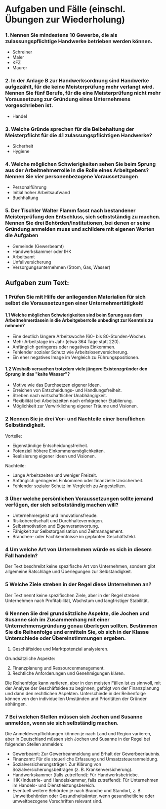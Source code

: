# Aufgaben und Fälle (einschl. Übungen zur Wiederholung)

### 1. Nennen Sie mindestens 10 Gewerbe, die als zulassungspflichtige Handwerke betrieben werden können.

+ Schreiner
+ Maler
+ KFZ
+ Maurer

### 2. In der Anlage B zur Handwerksordnung sind Handwerke aufgezählt, für die keine Meisterprüfung mehr verlangt wird. Nennen Sie fünf Berufe, für die eine Meisterprüfung nicht mehr Voraussetzung zur Gründung eines Unternehmens vorgeschrieben ist.

+ Handel

### 3. Welche Gründe sprechen für die Beibehaltung der Meisterpflicht für die 41 zulassungspflichtigen Handwerke?

+ Sicherheit
+ Hygiene

### 4. Welche möglichen Schwierigkeiten sehen Sie beim Sprung aus der Arbeitnehmerrolle in die Rolle eines Arbeitgebers? Nennen Sie vier personenbezogene Voraussetzungen

+ Personalführung
+ Initial hoher Arbeitsaufwand
+ Buchhaltung

### 5. Der Tischler Walter Flamm fasst nach bestandener Meisterprüfung den Entschluss, sich selbstständig zu machen. Nennen Sie drei Behörden/Institutionen, bei denen er seine Gründung anmelden muss und schildere mit eigenen Worten die Aufgaben

+ Gemeinde (Gewerbeamt)
+ Handwerkskammer oder IHK
+ Arbeitsamt
+ Unfallversicherung
+ Versorgungsunternehmen (Strom, Gas, Wasser)



## Aufgaben zum Text:

### 1 Prüfen Sie mit Hilfe der anliegenden Materialien für sich selbst die Voraussetzungen einer Unternehmertätigkeit!

#### 1.1 Welche möglichen Schwierigkeiten sind beim Sprung aus dem Arbeitnehmerdasein in die Arbeitgeberrolle unbedingt zur Kenntnis zu nehmen?

- Eine deutlich längere Arbeitswoche (60- bis 80-Stunden-Woche). 
- Mehr Arbeitstage im Jahr (etwa 364 Tage statt 220). 
- Anfänglich geringeres oder negatives Einkommen. 
- Fehlender sozialer Schutz wie Arbeitslosenversicherung. 
- Ein eher negatives Image im Vergleich zu Führungspositionen. 

#### 1.2 Weshalb versuchen trotzdem viele jüngere Existenzgründer den Sprung in das "kalte Wasser"?

- Motive wie das Durchsetzen eigener Ideen. 
- Erreichen von Entscheidungs- und Handlungsfreiheit. 
- Streben nach wirtschaftlicher Unabhängigkeit. 
- Flexibilität bei Arbeitszeiten nach erfolgreicher Etablierung. 
- Möglichkeit zur Verwirklichung eigener Träume und Visionen.

### 2 Nennen Sie je drei Vor- und Nachteile einer beruflichen Selbständigkeit.

Vorteile: 

- Eigenständige Entscheidungsfreiheit. 
- Potenziell höhere Einkommensmöglichkeiten. 
- Realisierung eigener Ideen und Visionen. 

Nachteile: 

- Lange Arbeitszeiten und weniger Freizeit. 
- Anfänglich geringeres Einkommen oder finanzielle Unsicherheit. 
- Fehlender sozialer Schutz im Vergleich zu Angestellten. 

### 3 Über welche persönlichen Voraussetzungen sollte jemand verfügen, der sich selbstständig machen will?

- Unternehmergeist und Innovationsfreude. 
- Risikobereitschaft und Durchhaltevermögen. 
- Selbstmotivation und Eigenverantwortung. 
- Fähigkeit zur Selbstorganisation und Zeitmanagement. 
- Branchen- oder Fachkenntnisse im geplanten Geschäftsfeld.

### 4 Um welche Art von Unternehmen würde es sich in diesem Fall handeln?

Der Text beschreibt keine spezifische Art von Unternehmen, sondern gibt allgemeine Ratschläge und Überlegungen zur Selbständigkeit.

### 5 Welche Ziele streben in der Regel diese Unternehmen an?

Der Text nennt keine spezifischen Ziele, aber in der Regel streben Unternehmen nach Profitabilität, Wachstum und langfristiger Stabilität. 

### 6 Nennen Sie drei grundsätzliche Aspekte, die Jochen und Susanne sich im Zusammenhang mit einer Unternehmensgründung genau überlegen sollten. Bestimmen Sie die Reihenfolge und ermitteln Sie, ob sich in der Klasse Unterschiede oder Übereinstimmungen ergeben.

1. Geschäftsidee und Marktpotenzial analysieren. 

Grundsätzliche Aspekte: 

2. Finanzplanung und Ressourcenmanagement. 
3. Rechtliche Anforderungen und Genehmigungen klären. 

Die Reihenfolge kann variieren, aber in den meisten Fällen ist es sinnvoll, mit der Analyse der Geschäftsidee zu beginnen, gefolgt von der Finanzplanung und dann den rechtlichen Aspekten. Unterschiede in der Reihenfolge können von den individuellen Umständen und Prioritäten der Gründer abhängen.

### 7 Bei welchen Stellen müssen sich Jochen und Susanne anmelden, wenn sie sich selbständig machen.

Die Anmeldeverpflichtungen können je nach Land und Region variieren, aber in Deutschland müssen sich Jochen und Susanne in der Regel bei folgenden Stellen anmelden: 

- Gewerbeamt: Zur Gewerbeanmeldung und Erhalt der Gewerbeerlaubnis. 
- Finanzamt: Für die steuerliche Erfassung und Umsatzsteueranmeldung. 
- Sozialversicherungsträger: Zur Klärung von Sozialversicherungsbeiträgen (z. B. Krankenversicherung). 
- Handwerkskammer (falls zutreffend): Für Handwerksbetriebe. 
- IHK (Industrie- und Handelskammer, falls zutreffend): Für Unternehmen im Handels- und Dienstleistungsbereich. 
- Eventuell weitere Behörden je nach Branche und Standort, z. B. Umweltbehörden oder Gesundheitsämter, wenn gesundheitliche oder umweltbezogene Vorschriften relevant sind. 